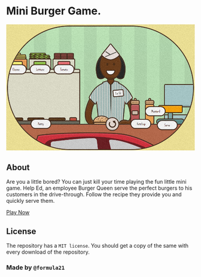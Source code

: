 # Mini Burger Game.

![Mime Burger Game](images/cover/cover.png?raw=true)

## About
Are you a little bored? You can just kill your time playing the fun little mini game. Help Ed, an employee Burger Queen serve the perfect burgers to his customers in the drive-through. Follow the recipe they provide you and quickly serve them.

[Play Now](https://formula21.github.io/burger-game)

## License
The repository has a `MIT license`. You should get a copy of the same with every download of the repository.

### Made by `@formula21`
